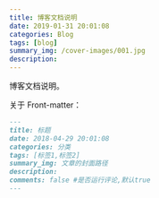 ```yaml
---
title: 博客文档说明
date: 2019-01-31 20:01:08
categories: Blog
tags: [blog] 
summary_img: /cover-images/001.jpg
description: 
---
```


博客文档说明。<!-- more -->

关于 Front-matter：

``` markdown
---
title: 标题
date: 2018-04-29 20:01:08
categories: 分类
tags: [标签1,标签2] 
summary_img: 文章的封面路径
description: 
comments: false #是否运行评论,默认true
---
```

